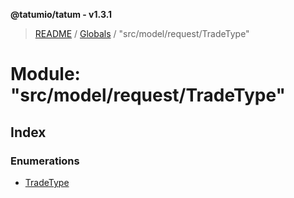 **@tatumio/tatum - v1.3.1**

> [README](../README.md) / [Globals](../globals.md) / "src/model/request/TradeType"

# Module: "src/model/request/TradeType"

## Index

### Enumerations

* [TradeType](../enums/_src_model_request_tradetype_.tradetype.md)
